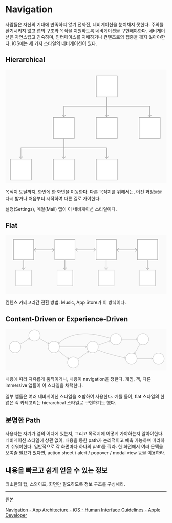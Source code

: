 # Navigation

사람들은 자신의 기대에 만족하지 않기 전까진, 네비게이션을 눈치채지 못한다. 주의를 환기시키지 않고 앱의 구조와 목적을 지원하도록 네비게이션을 구현해야한다. 네비게이션은 자연스럽고 친숙하며, 인터페이스를 지배하거나 컨텐츠로의 집중을 깨지 않아야한다. iOS에는 세 가지 스타일의 네비게이션이 있다.

## Hierarchical

![스크린샷 2022-03-22 오후 12.26.18.png](images/스크린샷_2022-03-22_오후_12.26.18.png)

목적지 도달까지, 한번에 한 화면을 이동한다. 다른 목적지를 위해서는, 이전 과정들을 다시 밟거나 처음부터 시작하여 다른 길로 가야한다.

설정(Settings), 메일(Mail) 앱이 이 네비게이션 스타일이다.

## Flat

![스크린샷 2022-03-22 오후 12.28.37.png](images/스크린샷_2022-03-22_오후_12.28.37.png)

컨텐츠 카테고리간 전환 방법. Music, App Store가 이 방식이다.

## ****Content-Driven or Experience-Driven****

![스크린샷 2022-03-22 오후 12.34.28.png](images/스크린샷_2022-03-22_오후_12.34.28.png)

내용에 따라 자유롭게 움직이거나, 내용이 navigation을 정한다. 게임, 책, 다른 immersive 앱들이 이 스타일을 채택한다.

일부 앱들은 여러 네비게이션 스타일을 조합하여 사용한다. 예를 들어, flat 스타일의 한 앱은 각 카테고리는 hierarchcal 스타일로 구현하기도 했다.

## 분명한 Path

사용자는 자기가 앱의 어디에 있는지, 그리고 목적지에 어떻게 가야하는지 알아야한다. 네비게이션 스타일에 상관 없이, 내용을 통한 path가 논리적이고 예측 가능하며 따라하기 쉬워야한다. 일반적으로 각 화면마다 하나의 path를 줘라. 한 화면에서 여러 문맥을 보여줄 필요가 있다면, action sheet / alert / popover / modal view 등을 이용하라.

## 내용을 빠르고 쉽게 얻을 수 있는 정보

최소한의 탭, 스와이프, 화면만 필요하도록 정보 구조를 구성해라.

---

원본

[Navigation - App Architecture - iOS - Human Interface Guidelines - Apple Developer](https://developer.apple.com/design/human-interface-guidelines/ios/app-architecture/navigation/)
